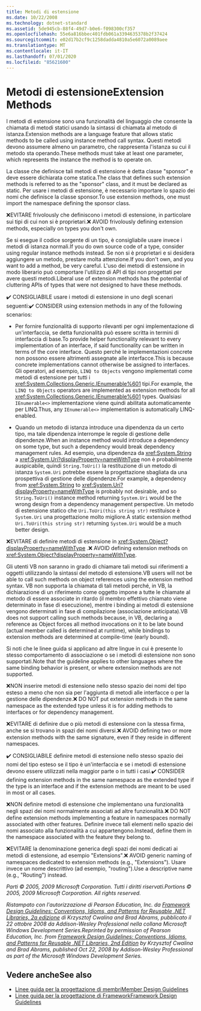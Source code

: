 ```yaml
---
title: Metodi di estensione
ms.date: 10/22/2008
ms.technology: dotnet-standard
ms.assetid: 5de945cb-88f4-49d7-b0e6-f098300cf357
ms.openlocfilehash: 55e6a816bbec401fdb061a3394635378b2f37424
ms.sourcegitcommit: e02d17b2cf9c1258dadda4810a5e6072a0089aee
ms.translationtype: MT
ms.contentlocale: it-IT
ms.lasthandoff: 07/01/2020
ms.locfileid: "85621600"
---
```

# <a name="extension-methods"></a><span data-ttu-id="862c8-102">Metodi di estensione</span><span class="sxs-lookup"><span data-stu-id="862c8-102">Extension Methods</span></span>
<span data-ttu-id="862c8-103">I metodi di estensione sono una funzionalità del linguaggio che consente la chiamata di metodi statici usando la sintassi di chiamata al metodo di istanza.</span><span class="sxs-lookup"><span data-stu-id="862c8-103">Extension methods are a language feature that allows static methods to be called using instance method call syntax.</span></span> <span data-ttu-id="862c8-104">Questi metodi devono assumere almeno un parametro, che rappresenta l'istanza su cui il metodo sta operando.</span><span class="sxs-lookup"><span data-stu-id="862c8-104">These methods must take at least one parameter, which represents the instance the method is to operate on.</span></span>

 <span data-ttu-id="862c8-105">La classe che definisce tali metodi di estensione è detta classe "sponsor" e deve essere dichiarata come statica.</span><span class="sxs-lookup"><span data-stu-id="862c8-105">The class that defines such extension methods is referred to as the "sponsor" class, and it must be declared as static.</span></span> <span data-ttu-id="862c8-106">Per usare i metodi di estensione, è necessario importare lo spazio dei nomi che definisce la classe sponsor.</span><span class="sxs-lookup"><span data-stu-id="862c8-106">To use extension methods, one must import the namespace defining the sponsor class.</span></span>

 <span data-ttu-id="862c8-107">❌EVITARE frivolously che definiscono i metodi di estensione, in particolare sui tipi di cui non si è proprietari.</span><span class="sxs-lookup"><span data-stu-id="862c8-107">❌ AVOID frivolously defining extension methods, especially on types you don't own.</span></span>

 <span data-ttu-id="862c8-108">Se si esegue il codice sorgente di un tipo, è consigliabile usare invece i metodi di istanza normali.</span><span class="sxs-lookup"><span data-stu-id="862c8-108">If you do own source code of a type, consider using regular instance methods instead.</span></span> <span data-ttu-id="862c8-109">Se non si è proprietari e si desidera aggiungere un metodo, prestare molta attenzione.</span><span class="sxs-lookup"><span data-stu-id="862c8-109">If you don't own, and you want to add a method, be very careful.</span></span> <span data-ttu-id="862c8-110">L'uso dei metodi di estensione in modo liberario può comportare l'utilizzo di API di tipi non progettati per avere questi metodi.</span><span class="sxs-lookup"><span data-stu-id="862c8-110">Liberal use of extension methods has the potential of cluttering APIs of types that were not designed to have these methods.</span></span>

 <span data-ttu-id="862c8-111">✔️ CONSIGLIABILE usare i metodi di estensione in uno degli scenari seguenti:</span><span class="sxs-lookup"><span data-stu-id="862c8-111">✔️ CONSIDER using extension methods in any of the following scenarios:</span></span>

- <span data-ttu-id="862c8-112">Per fornire funzionalità di supporto rilevanti per ogni implementazione di un'interfaccia, se detta funzionalità può essere scritta in termini di interfaccia di base.</span><span class="sxs-lookup"><span data-stu-id="862c8-112">To provide helper functionality relevant to every implementation of an interface, if said functionality can be written in terms of the core interface.</span></span> <span data-ttu-id="862c8-113">Questo perché le implementazioni concrete non possono essere altrimenti assegnate alle interfacce.</span><span class="sxs-lookup"><span data-stu-id="862c8-113">This is because concrete implementations cannot otherwise be assigned to interfaces.</span></span> <span data-ttu-id="862c8-114">Gli operatori, ad esempio, `LINQ to Objects` vengono implementati come metodi di estensione per tutti i <xref:System.Collections.Generic.IEnumerable%601> tipi.</span><span class="sxs-lookup"><span data-stu-id="862c8-114">For example, the `LINQ to Objects` operators are implemented as extension methods for all <xref:System.Collections.Generic.IEnumerable%601> types.</span></span> <span data-ttu-id="862c8-115">Qualsiasi `IEnumerable<>` implementazione viene quindi abilitata automaticamente per LINQ.</span><span class="sxs-lookup"><span data-stu-id="862c8-115">Thus, any `IEnumerable<>` implementation is automatically LINQ-enabled.</span></span>

- <span data-ttu-id="862c8-116">Quando un metodo di istanza introduce una dipendenza da un certo tipo, ma tale dipendenza interrompe le regole di gestione delle dipendenze.</span><span class="sxs-lookup"><span data-stu-id="862c8-116">When an instance method would introduce a dependency on some type, but such a dependency would break dependency management rules.</span></span> <span data-ttu-id="862c8-117">Ad esempio, una dipendenza da <xref:System.String> a <xref:System.Uri?displayProperty=nameWithType> non è probabilmente auspicabile, quindi `String.ToUri()` la restituzione di un metodo di istanza `System.Uri` potrebbe essere la progettazione sbagliata da una prospettiva di gestione delle dipendenze.</span><span class="sxs-lookup"><span data-stu-id="862c8-117">For example, a dependency from <xref:System.String> to <xref:System.Uri?displayProperty=nameWithType> is probably not desirable, and so `String.ToUri()` instance method returning `System.Uri` would be the wrong design from a dependency management perspective.</span></span> <span data-ttu-id="862c8-118">Un metodo di estensione statico che `Uri.ToUri(this string str)` restituisce è `System.Uri` una progettazione molto migliore.</span><span class="sxs-lookup"><span data-stu-id="862c8-118">A static extension method `Uri.ToUri(this string str)` returning `System.Uri` would be a much better design.</span></span>

 <span data-ttu-id="862c8-119">❌EVITARE di definire metodi di estensione in <xref:System.Object?displayProperty=nameWithType> .</span><span class="sxs-lookup"><span data-stu-id="862c8-119">❌ AVOID defining extension methods on <xref:System.Object?displayProperty=nameWithType>.</span></span>

 <span data-ttu-id="862c8-120">Gli utenti VB non saranno in grado di chiamare tali metodi sui riferimenti a oggetti utilizzando la sintassi del metodo di estensione.</span><span class="sxs-lookup"><span data-stu-id="862c8-120">VB users will not be able to call such methods on object references using the extension method syntax.</span></span> <span data-ttu-id="862c8-121">VB non supporta la chiamata di tali metodi perché, in VB, la dichiarazione di un riferimento come oggetto impone a tutte le chiamate al metodo di essere associate in ritardo (il membro effettivo chiamato viene determinato in fase di esecuzione), mentre i binding ai metodi di estensione vengono determinati in fase di compilazione (associazione anticipata).</span><span class="sxs-lookup"><span data-stu-id="862c8-121">VB does not support calling such methods because, in VB, declaring a reference as Object forces all method invocations on it to be late bound (actual member called is determined at runtime), while bindings to extension methods are determined at compile-time (early bound).</span></span>

 <span data-ttu-id="862c8-122">Si noti che le linee guida si applicano ad altre lingue in cui è presente lo stesso comportamento di associazione o se i metodi di estensione non sono supportati.</span><span class="sxs-lookup"><span data-stu-id="862c8-122">Note that the guideline applies to other languages where the same binding behavior is present, or where extension methods are not supported.</span></span>

 <span data-ttu-id="862c8-123">❌NON inserire metodi di estensione nello stesso spazio dei nomi del tipo esteso a meno che non sia per l'aggiunta di metodi alle interfacce o per la gestione delle dipendenze.</span><span class="sxs-lookup"><span data-stu-id="862c8-123">❌ DO NOT put extension methods in the same namespace as the extended type unless it is for adding methods to interfaces or for dependency management.</span></span>

 <span data-ttu-id="862c8-124">❌EVITARE di definire due o più metodi di estensione con la stessa firma, anche se si trovano in spazi dei nomi diversi.</span><span class="sxs-lookup"><span data-stu-id="862c8-124">❌ AVOID defining two or more extension methods with the same signature, even if they reside in different namespaces.</span></span>

 <span data-ttu-id="862c8-125">✔️ CONSIGLIABILE definire metodi di estensione nello stesso spazio dei nomi del tipo esteso se il tipo è un'interfaccia e se i metodi di estensione devono essere utilizzati nella maggior parte o in tutti i casi.</span><span class="sxs-lookup"><span data-stu-id="862c8-125">✔️ CONSIDER defining extension methods in the same namespace as the extended type if the type is an interface and if the extension methods are meant to be used in most or all cases.</span></span>

 <span data-ttu-id="862c8-126">❌NON definire metodi di estensione che implementano una funzionalità negli spazi dei nomi normalmente associati ad altre funzionalità.</span><span class="sxs-lookup"><span data-stu-id="862c8-126">❌ DO NOT define extension methods implementing a feature in namespaces normally associated with other features.</span></span> <span data-ttu-id="862c8-127">Definire invece tali elementi nello spazio dei nomi associato alla funzionalità a cui appartengono.</span><span class="sxs-lookup"><span data-stu-id="862c8-127">Instead, define them in the namespace associated with the feature they belong to.</span></span>

 <span data-ttu-id="862c8-128">❌EVITARE la denominazione generica degli spazi dei nomi dedicati ai metodi di estensione, ad esempio "Extensions".</span><span class="sxs-lookup"><span data-stu-id="862c8-128">❌ AVOID generic naming of namespaces dedicated to extension methods (e.g., "Extensions").</span></span> <span data-ttu-id="862c8-129">Usare invece un nome descrittivo (ad esempio, "routing").</span><span class="sxs-lookup"><span data-stu-id="862c8-129">Use a descriptive name (e.g., "Routing") instead.</span></span>

 <span data-ttu-id="862c8-130">*Parti &copy; 2005, 2009 Microsoft Corporation. Tutti i diritti riservati.*</span><span class="sxs-lookup"><span data-stu-id="862c8-130">*Portions &copy; 2005, 2009 Microsoft Corporation. All rights reserved.*</span></span>

 <span data-ttu-id="862c8-131">*Ristampato con l'autorizzazione di Pearson Education, Inc. da [Framework Design Guidelines: Conventions, Idioms, and Patterns for Reusable .NET Libraries, 2a edizione](https://www.informit.com/store/framework-design-guidelines-conventions-idioms-and-9780321545619) di Krzysztof Cwalina and Brad Abrams, pubblicato il 22 ottobre 2008 da Addison-Wesley Professional nella collana Microsoft Windows Development Series.*</span><span class="sxs-lookup"><span data-stu-id="862c8-131">*Reprinted by permission of Pearson Education, Inc. from [Framework Design Guidelines: Conventions, Idioms, and Patterns for Reusable .NET Libraries, 2nd Edition](https://www.informit.com/store/framework-design-guidelines-conventions-idioms-and-9780321545619) by Krzysztof Cwalina and Brad Abrams, published Oct 22, 2008 by Addison-Wesley Professional as part of the Microsoft Windows Development Series.*</span></span>

## <a name="see-also"></a><span data-ttu-id="862c8-132">Vedere anche</span><span class="sxs-lookup"><span data-stu-id="862c8-132">See also</span></span>

- [<span data-ttu-id="862c8-133">Linee guida per la progettazione di membri</span><span class="sxs-lookup"><span data-stu-id="862c8-133">Member Design Guidelines</span></span>](member.md)
- [<span data-ttu-id="862c8-134">Linee guida per la progettazione di Framework</span><span class="sxs-lookup"><span data-stu-id="862c8-134">Framework Design Guidelines</span></span>](index.md)
